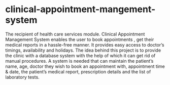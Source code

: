 # clinical-appointment-mangement-system
The recipient of health care services module.
Clinical Appointment Management System enables the user to book appointments , get their medical reports in a hassle-free manner. It provides easy access to doctor’s timings, availability
and holidays.
 The idea behind this project is to provide the clinic with a database system with the help of which it can get rid of manual procedures.
 A system is needed that can maintain the patient’s name, age, doctor they wish to book an appointment with, appointment time & date, the patient’s medical report,
 prescription details and the list of laboratory tests. 

